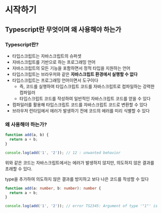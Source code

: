 # 시작하기
## Typescript란 무엇이며 왜 사용해야 하는가
### Typescript란?
- 타입스크립트는 자바스크립트의 슈퍼셋
- 자바스크립트를 기반으로 하는 프로그래밍 언어
- 자바스크립트의 모든 기능을 포함하면서 정적 타입을 지원하는 언어
- 타입스크립트는 브라우저와 같은 **자바스크립트 환경에서 실행할 수 없다**
- 타입스크립트는 프로그래밍 언어이면서 도구이다
  - 즉, 코드를 실행하여 타입스크립트 코드를 자바스크립트로 컴파일하는 강력한 컴파일러
  - 타입스크립트 코드를 작성하여 일반적인 자바스크립트 코드를 얻을 수 있다
- 컴파일러를 활용해 타입스크립트 코드를 자바스크립트 코드로 변환할 수 있다
- 브라우저 런타임에서 에러가 발생하기 전에 코드의 에러를 미리 식별할 수 있다

### 왜 사용해야 하는가?
```javascript
function add(a, b) {
  return a + b;
}

console.log(add('1', '2')); // 12 : unwanted behavior
```
위와 같은 코드는 자바스크립트에서는 에러가 발생하지 않지만, 의도하지 않은 결과를 초래할 수 있다.

type을 추가하여 의도하지 않은 결과를 방지하고 보다 나은 코드를 작성할 수 있다
```typescript
function add(a: number, b: number): number {
  return a + b;
}

console.log(add('1', '2')); // error TS2345: Argument of type '"1"' is not assignable to parameter of type 'number'.
```